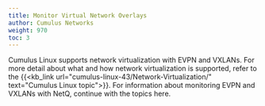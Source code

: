 ```yaml
---
title: Monitor Virtual Network Overlays
author: Cumulus Networks
weight: 970
toc: 3
---
```

Cumulus Linux supports network virtualization with EVPN and VXLANs. For more detail about what and how network virtualization is supported, refer to the {{<kb_link url="cumulus-linux-43/Network-Virtualization/" text="Cumulus Linux topic">}}. For information about monitoring EVPN and VXLANs with NetQ, continue with the topics here.
